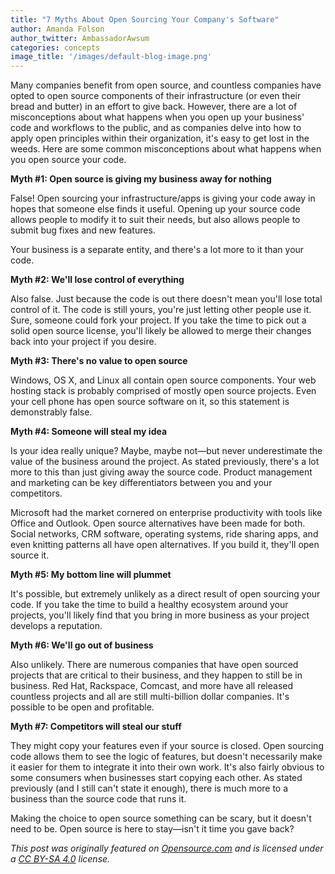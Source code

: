 ```yaml
---
title: "7 Myths About Open Sourcing Your Company's Software"
author: Amanda Folson
author_twitter: AmbassadorAwsum
categories: concepts
image_title: '/images/default-blog-image.png'
---
```


Many companies benefit from open source, and countless companies have opted to open source components of their infrastructure (or even their bread and butter) in an effort to give back. However, there are a lot of misconceptions about what happens when you open up your business' code and workflows to the public, and as companies delve into how to apply open principles within their organization, it's easy to get lost in the weeds. Here are some common misconceptions about what happens when you open source your code.

<!-- more -->

**Myth #1: Open source is giving my business away for nothing**

False! Open sourcing your infrastructure/apps is giving your code away in hopes that someone else finds it useful. Opening up your source code allows people to modify it to suit their needs, but also allows people to submit bug fixes and new features.

Your business is a separate entity, and there's a lot more to it than your code.

**Myth #2: We'll lose control of everything**

Also false. Just because the code is out there doesn't mean you'll lose total control of it. The code is still yours, you're just letting other people use it. Sure, someone could fork your project. If you take the time to pick out a solid open source license, you'll likely be allowed to merge their changes back into your project if you desire.

**Myth #3: There's no value to open source**

Windows, OS X, and Linux all contain open source components. Your web hosting stack is probably comprised of mostly open source projects. Even your cell phone has open source software on it, so this statement is demonstrably false.

**Myth #4: Someone will steal my idea**

Is your idea really unique? Maybe, maybe not—but never underestimate the value of the business around the project. As stated previously, there's a lot more to this than just giving away the source code. Product management and marketing can be key differentiators between you and your competitors.

Microsoft had the market cornered on enterprise productivity with tools like Office and Outlook. Open source alternatives have been made for both. Social networks, CRM software, operating systems, ride sharing apps, and even knitting patterns all have open alternatives. If you build it, they'll open source it.

**Myth #5: My bottom line will plummet**

It's possible, but extremely unlikely as a direct result of open sourcing your code. If you take the time to build a healthy ecosystem around your projects, you'll likely find that you bring in more business as your project develops a reputation.

**Myth #6: We'll go out of business**

Also unlikely. There are numerous companies that have open sourced projects that are critical to their business, and they happen to still be in business. Red Hat, Rackspace, Comcast, and more have all released countless projects and all are still multi-billion dollar companies. It's possible to be open and profitable.

**Myth #7: Competitors will steal our stuff**

They might copy your features even if your source is closed. Open sourcing code allows them to see the logic of features, but doesn't necessarily make it easier for them to integrate it into their own work. It's also fairly obvious to some consumers when businesses start copying each other. As stated previously (and I still can't state it enough), there is much more to a business than the source code that runs it.

Making the choice to open source something can be scary, but it doesn't need to be. Open source is here to stay—isn't it time you gave back?

*This post was originally featured on [Opensource.com](https://opensource.com/business/16/6/7-myths-about-open-sourcing-your-companys-software) and is licensed under a [CC BY-SA 4.0](https://creativecommons.org/licenses/by-sa/4.0/) license.*

